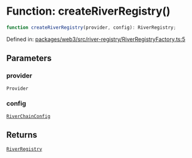 # Function: createRiverRegistry()

```ts
function createRiverRegistry(provider, config): RiverRegistry;
```

Defined in: [packages/web3/src/river-registry/RiverRegistryFactory.ts:5](https://github.com/towns-protocol/towns/blob/0db1fd0ac7258e8db8cedfb6183e8eade8284fa1/packages/web3/src/river-registry/RiverRegistryFactory.ts#L5)

## Parameters

### provider

`Provider`

### config

[`RiverChainConfig`](../interfaces/RiverChainConfig.md)

## Returns

[`RiverRegistry`](../classes/RiverRegistry.md)
